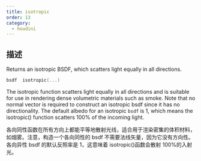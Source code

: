 ```yaml
---
title: isotropic
order: 13
category:
  - houdini
---
```

    
## 描述

Returns an isotropic BSDF, which scatters light equally in all directions.

```c
bsdf  isotropic(...)
```

The isotropic function scatters light equally in all directions and is
suitable for use in rendering dense volumetric materials such as smoke. Note
that no normal vector is required to construct an isotropic bsdf since it has
no directionality. The default albedo for an isotropic `bsdf` is 1, which
means the isotropic() function scatters 100% of the incoming light.

各向同性函数在所有方向上都能平等地散射光线，适合用于渲染密集的体积材料，如烟雾。注意，构造一个各向同性的 bsdf 不需要法线矢量，因为它没有方向性。各向异性 bsdf 的默认反照率是 1，这意味着 isotropic()函数会散射 100%的入射光。
